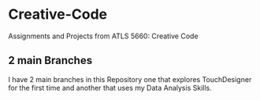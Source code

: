 # Creative-Code
Assignments and Projects from ATLS 5660: Creative Code 

## 2 main Branches
I have 2 main branches in this Repository one that explores TouchDesigner for the first time and another that uses my Data Analysis Skills.
